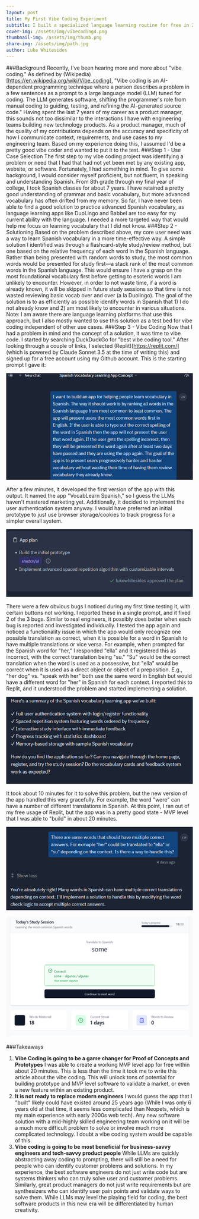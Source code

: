 ```yaml
---
layout: post
title: My First Vibe Coding Experiment
subtitle: I built a specialized language learning routine for free in 20 minutes
cover-img: /assets/img/vibecoding4.png
thumbnail-img: /assets/img/thumb.png
share-img: /assets/img/path.jpg
author: Luke Whitesides
---
```


###Background
Recently, I've been hearing more and more about "vibe coding." As defined by (Wikipedia)[https://en.wikipedia.org/wiki/Vibe_coding], "Vibe coding is an AI-dependent programming technique where a person describes a problem in a few sentences as a prompt to a large language model (LLM) tuned for coding. The LLM generates software, shifting the programmer's role from manual coding to guiding, testing, and refining the AI-generated source code."
Having spent the last 7 years of my career as a product manager, this sounds not too dissimilar to the interactions I have with engineering teams building new technology products. As a product manager, much of the quality of my contributions depends on the accuracy and specificity of how I communicate context, requirements, and use cases to my engineering team. Based on my experience doing this, I assumed I'd be a pretty good vibe coder and wanted to put it to the test.
###Step 1 - Use Case Selection
The first step to my vibe coding project was identifying a problem or need that I had that had not yet been met by any existing app, website, or software. Fortunately, I had something in mind.
To give some background, I would consider myself proficient, but not fluent, in speaking and understanding Spanish. From 8th grade through my final year of college, I took Spanish classes for about 7 years. I have retained a pretty good understanding of grammar and basic vocabulary, but more advanced vocabulary has often drifted from my memory. So far, I have never been able to find a good solution to practice advanced Spanish vocabulary, as language learning apps like DuoLingo and Babbel are too easy for my current ability with the language. I needed a more targeted way that would help me focus on learning vocabulary that I did not know.
###Step 2 - Solutioning
Based on the problem described above, my core user need was a way to learn Spanish vocabulary in a more time-effective way. A simple solution I identified was through a flashcard-style study/review method, but one based on the relative frequency of each word in the Spanish language.
Rather than being presented with random words to study, the most common words would be presented for study first—a stack rank of the most common words in the Spanish language. This would ensure I have a grasp on the most foundational vocabulary first before getting to esoteric words I am unlikely to encounter. However, in order to not waste time, if a word is already known, it will be skipped in future study sessions so that time is not wasted reviewing basic vocab over and over (a la Duolingo). The goal of the solution is to as efficiently as possible identify words in Spanish that 1) I do not already know and 2) am most likely to encounter in various situations.
Note: I am aware there are language learning platforms that use this approach, but I also mostly wanted to use this solution as a test bed for vibe coding independent of other use cases.
###Step 3 - Vibe Coding
Now that I had a problem in mind and the concept of a solution, it was time to vibe code. I started by searching DuckDuckGo for "best vibe coding tool." After looking through a couple of links, I selected (Replit)[https://replit.com/] (which is powered by Claude Sonnet 3.5 at the time of writing this) and signed up for a free account using my Github account.
This is the starting prompt I gave it:

![Screenshot of a prompt](/assets/img/vibecoding-1.png)

After a few minutes, it developed the first version of the app with this output. It named the app "VocabLearn Spanish," so I guess the LLMs haven't mastered marketing yet. Additionally, it decided to implement the user authentication system anyway. I would have preferred an initial prototype to just use browser storage/cookies to track progress for a simpler overall system.

![Screenshot of a prompt](/assets/img/vibecoding2.png)

There were a few obvious bugs I noticed during my first time testing it, with certain buttons not working. I reported these in a single prompt, and it fixed 2 of the 3 bugs. Similar to real engineers, it possibly does better when each bug is reported and investigated individually.
I tested the app again and noticed a functionality issue in which the app would only recognize one possible translation as correct, when it is possible for a word in Spanish to have multiple translations or vice versa. For example, when prompted for the Spanish word for "her," I responded "ella" and it registered this as incorrect, with the correct translation being "su." "Su" would be the correct translation when the word is used as a possessive, but "ella" would be correct when it is used as a direct object or object of a preposition. E.g., "her dog" vs. "speak with her" both use the same word in English but would have a different word for "her" in Spanish for each context.
I reported this to Replit, and it understood the problem and started implementing a solution. 

![Screenshot of a prompt](/assets/img/vibecoding3.png)

It took about 10 minutes for it to solve this problem, but the new version of the app handled this very gracefully. For example, the word "were" can have a number of different translations in Spanish.
At this point, I ran out of my free usage of Replit, but the app was in a pretty good state - MVP level that I was able to "build" in about 20 minutes.

![Screenshot of a website](/assets/img/vibecoding4.png)

![Screenshot of a website](/assets/img/vibecoding5.png)

###Takeaways
1. **Vibe Coding is going to be a game changer for Proof of Concepts and Prototypes**  I was able to create a working MVP level app for free within about 20 minutes. This is less than the time it took me to write this article about the vibe coding. This will unlock tons of potential for building prototype and MVP level software to validate a market, or even a new feature within an existing product.
2. **It is not ready to replace modern engineers** I would guess the app that I "built" likely could have existed around 25 years ago (While I was only 6 years old at that time, it seems less complicated than Neopets, which is my main experience with early 2000s web tech). Any new software solution with a mid-highly skilled engineering team working on it will be a much more difficult problem to solve or involve much more complicated technology. I doubt a vibe coding system would be capable of this.
3. **Vibe coding is going to be most beneficial for business-savvy engineers and tech-savvy product people** While LLMs are quickly abstracting away coding to prompting, there will still be a need for people who can identify customer problems and solutions. In my experience, the best software engineers do not just write code but are systems thinkers who can truly solve user and customer problems. Similarly, great product managers do not just write requirements but are synthesizers who can identify user pain points and validate ways to solve them. While LLMs may level the playing field for coding, the best software products in this new era will be differentiated by human creativity.

